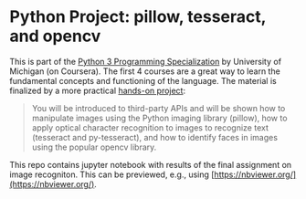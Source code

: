 # Python Project: pillow, tesseract, and opencv  

This is part of the [Python 3 Programming Specialization](https://www.coursera.org/specializations/python-3-programming) by University of Michigan (on Coursera). The first 4 courses are a great way to learn the fundamental concepts and functioning of the language. The material is finalized by a more practical [hands-on project](https://www.coursera.org/learn/python-project):

> You will be introduced to third-party APIs and will be shown how to manipulate images using the Python imaging library (pillow), how to apply optical character recognition to images to recognize text (tesseract and py-tesseract), and how to identify faces in images using the popular opencv library.

This repo contains jupyter notebook with results of the final assignment on image recogniton. This can be previewed, e.g., using [https://nbviewer.org/](https://nbviewer.org/).
